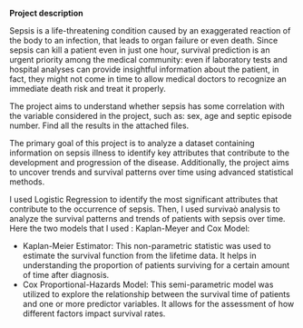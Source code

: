 **Project description**

Sepsis is a life-threatening condition caused by an exaggerated reaction of the body to an infection, that leads to organ failure or even death. Since sepsis can kill a patient even in just one hour, survival prediction is an urgent priority among the medical community: even if laboratory tests and hospital analyses can provide insightful information about the patient, in fact, they might not come in time to allow medical doctors to recognize an immediate death risk and treat it properly.

The project aims to understand whether sepsis has some correlation with the variable considered in the project, such as: sex, age and septic episode number. Find all the results in the attached files.

The primary goal of this project is to analyze a dataset containing information on sepsis illness to identify key attributes that contribute to the development and progression of the disease. Additionally, the project aims to uncover trends and survival patterns over time using advanced statistical methods.

I used Logistic Regression to identify the most significant attributes that contribute to the occurrence of sepsis.
Then, I used survivaò analysis to analyze the survival patterns and trends of patients with sepsis over time. Here the two models that I used : Kaplan-Meyer and Cox Model:
- Kaplan-Meier Estimator: This non-parametric statistic was used to estimate the survival function from the lifetime data. It helps in understanding the proportion of patients surviving for a certain amount of time after diagnosis.
- Cox Proportional-Hazards Model: This semi-parametric model was utilized to explore the relationship between the survival time of patients and one or more predictor variables. It allows for the assessment of how different factors impact 
survival rates.
